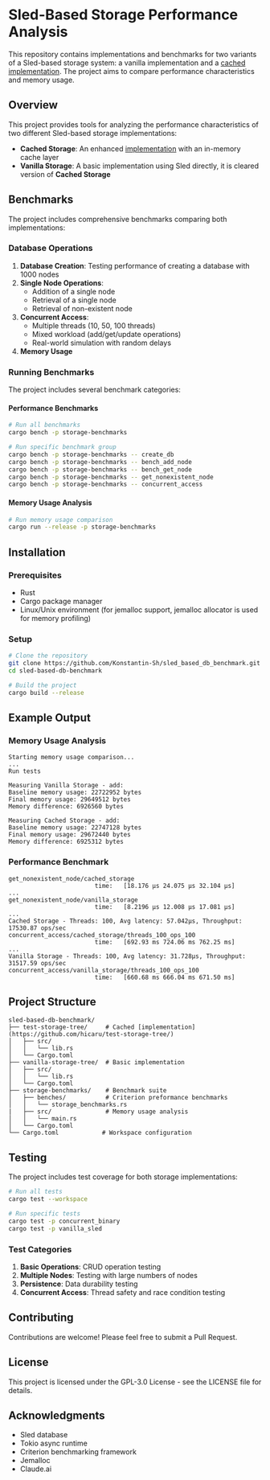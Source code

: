 # Sled-Based Storage Performance Analysis

This repository contains implementations and benchmarks for two variants of a Sled-based storage system: a vanilla implementation and a [cached implementation](https://github.com/hicaru/test-storage-tree/). The project aims to compare performance characteristics and memory usage.

## Overview
This project provides tools for analyzing the performance characteristics of two different Sled-based storage implementations:
- **Cached Storage**: An enhanced [implementation](https://github.com/hicaru/test-storage-tree/) with an in-memory cache layer
- **Vanilla Storage**: A basic implementation using Sled directly, it is cleared version of **Cached Storage**

## Benchmarks

The project includes comprehensive benchmarks comparing both implementations:

### Database Operations
1. **Database Creation**: Testing performance of creating a database with 1000 nodes
2. **Single Node Operations**:
   - Addition of a single node
   - Retrieval of a single node
   - Retrieval of non-existent node
3. **Concurrent Access**:
   - Multiple threads (10, 50, 100 threads)
   - Mixed workload (add/get/update operations)
   - Real-world simulation with random delays
4. **Memory Usage**

### Running Benchmarks

The project includes several benchmark categories:

#### Performance Benchmarks
```bash
# Run all benchmarks
cargo bench -p storage-benchmarks

# Run specific benchmark group
cargo bench -p storage-benchmarks -- create_db
cargo bench -p storage-benchmarks -- bench_add_node
cargo bench -p storage-benchmarks -- bench_get_node
cargo bench -p storage-benchmarks -- get_nonexistent_node
cargo bench -p storage-benchmarks -- concurrent_access
```
#### Memory Usage Analysis
```bash
# Run memory usage comparison
cargo run --release -p storage-benchmarks
```



## Installation

### Prerequisites
- Rust
- Cargo package manager
- Linux/Unix environment (for jemalloc support, jemalloc allocator is used for memory profiling)


### Setup
```bash
# Clone the repository
git clone https://github.com/Konstantin-Sh/sled_based_db_benchmark.git
cd sled-based-db-benchmark

# Build the project
cargo build --release
```

## Example Output

### Memory Usage Analysis
```
Starting memory usage comparison...
...
Run tests

Measuring Vanilla Storage - add:
Baseline memory usage: 22722952 bytes
Final memory usage: 29649512 bytes
Memory difference: 6926560 bytes

Measuring Cached Storage - add:
Baseline memory usage: 22747128 bytes
Final memory usage: 29672440 bytes
Memory difference: 6925312 bytes
```

### Performance Benchmark
```
get_nonexistent_node/cached_storage
                        time:   [18.176 µs 24.075 µs 32.104 µs]
...
get_nonexistent_node/vanilla_storage
                        time:   [8.2196 µs 12.008 µs 17.081 µs]
...
Cached Storage - Threads: 100, Avg latency: 57.042µs, Throughput: 17530.87 ops/sec
concurrent_access/cached_storage/threads_100_ops_100
                        time:   [692.93 ms 724.06 ms 762.25 ms]
...
Vanilla Storage - Threads: 100, Avg latency: 31.728µs, Throughput: 31517.59 ops/sec
concurrent_access/vanilla_storage/threads_100_ops_100
                        time:   [660.68 ms 666.04 ms 671.50 ms]
```


## Project Structure

```
sled-based-db-benchmark/
├── test-storage-tree/     # Cached [implementation](https://github.com/hicaru/test-storage-tree/)
│   ├── src/
│   │   └── lib.rs
│   └── Cargo.toml
├── vanilla-storage-tree/  # Basic implementation
│   ├── src/
│   │   └── lib.rs
│   └── Cargo.toml
├── storage-benchmarks/    # Benchmark suite
│   ├── benches/           # Criterion preformance benchmarks
│   │   └── storage_benchmarks.rs
|   ├── src/               # Memory usage analysis
│   │   └── main.rs
│   └── Cargo.toml
└── Cargo.toml            # Workspace configuration
```

## Testing

The project includes test coverage for both storage implementations:

```bash
# Run all tests
cargo test --workspace

# Run specific tests
cargo test -p concurrent_binary
cargo test -p vanilla_sled
```

### Test Categories
1. **Basic Operations**: CRUD operation testing
2. **Multiple Nodes**: Testing with large numbers of nodes
3. **Persistence**: Data durability testing
4. **Concurrent Access**: Thread safety and race condition testing

## Contributing

Contributions are welcome! Please feel free to submit a Pull Request.

## License

This project is licensed under the GPL-3.0 License - see the LICENSE file for details.

## Acknowledgments

- Sled database
- Tokio async runtime
- Criterion benchmarking framework
- Jemalloc
- Claude.ai
